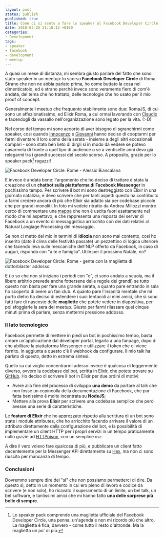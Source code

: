 ```yaml
---
layout: post
status: publish
published: true
title: Come ci si sente a fare lo speaker al Facebook Developer Circle
date: 2018-02-25 21:18:13 +0100
categories:
- Development
tags:
- speaker
- facebook
- development
- meetup
---
```


A quasi un mese di distanza, mi sembra giusto parlare del fatto che sono stato speaker in un meetup: lo scorso **Facebook Developer Circle** di Roma. Strano che non ne abbia parlato prima, ho come buttato la cosa nel dimenticatoio, ed è strano perché invece sono veramente fiero di com'è andata, del tema che ho trattato, delle tecnologie che ho usato per il mio proof of concept.

Generalmente i meetup che frequento stabilmente sono due: RomaJS, di cui sono un affezionatissimo, ed Elixir Roma, a cui ormai lavorando con [Claudio](https://github.com/claudio-dalicandro) e facendogli da vassallo nell'organizzazione sono legato per la vita. (:-D)

Nel corso del tempo mi sono accorto di aver bisogno di sgranchirmi come speaker, così quando [Innocenzo](https://twitter.com/innosans) e [Giovanni](https://twitter.com/joaolaq) hanno deciso di cooptarmi per farmi diventare il loro uomo della serata - insieme a degli altri eccezionali compari - sono stato ben lieto di dirgli si in modo da vedere se potevo cavarmela di fronte a quel tipo di audience o se a ventisette anni devo già relegarmi tra i grandi successi del secolo scorso. A proposito, grazie per lo speaker pack[^1] ragazzi!

![Facebook Developer Circle: Rome - Alessio Biancalana](https://scontent.ffco3-1.fna.fbcdn.net/v/t1.0-9/27459180_10212981994718743_4729740938426117354_n.jpg?oh=e5c89371b87504c69bbdb95f47e5ec97&oe=5B06A53C)

E invece è andata bene: l'argomento che ho deciso di trattare è stata la creazione di un **chatbot sulla piattaforma di Facebook Messenger** in pochissimo tempo. Per scrivere il bot mi sono destreggiato con Elixir in una giornata natalizia, e devo scrivere che per tanti aspetti questo ha contribuito a farmi credere ancora di più che Elixir sia adatto sia per codebase piccole che per grandi monoliti. In foto mi vedete ritratto da Andrea Millozzi mentre cerco di commentare una [mappa](https://elixir-lang.org/getting-started/keywords-and-maps.html) che non è uscita fuori esattamente nel modo che mi aspettavo, e che rappresenta una risposta dei server di Facebook a un evento di messaggistica arricchito con dei dati relativi al Natural Langiage Processing del messaggio.

Se non ci metto del mio in termini di **idiozia** non sono mai contento, così ho inserito (dato il clima delle festività passate) un pezzettino di logica ulteriore che facendo leva sulle meccaniche dell'NLP offerto da Facebook, in caso di auguri, risponda con "a te e famiglia". Utile per il prossimo Natale, no?

![Facebook Developer Circle: Rome - gente con la maglietta di dottorblaster addosso](https://scontent.ffco3-1.fna.fbcdn.net/v/t1.0-9/27459883_10215477712672994_7294638152338622741_n.jpg?oh=9e14a9ed26c0b1a3cc7e611e763f18e6&oe=5B13B7A5)

E (lo so che non si iniziano i periodi con "e", ci sono andato a scuola, ma il libero arbitrio prevede anche fottersene delle regole dei grandi) se tutto questo non basta per fare una grande serata, a quanto pare entrando in sala ho scoperto di avere un fan club. A quanto pare l'insanità mentale che mi porto dietro ha deciso di estendere i suoi tentacoli ai miei amici, che si sono fatti fare di nascosto delle **magliette** che potete vedere in diapositiva, per poi sfoggiarle la sera del meetup. Giusto per farmi rilassare quei cinque minuti prima di parlare, senza mettermi pressione addosso.

### Il lato tecnologico
Facebook permette di mettere in piedi un bot in pochissimo tempo, basta creare un'applicazione dal developer portal, legarla a una fanpage, dopo di che abilitare la piattaforma Messenger e utilizzare il token che ci viene fornito. In aggiunta a questo c'è il webhook da configurare. Il mio talk ha parlato di questo, detto in estrema sintesi.

Quello su cui voglio concentrarmi adesso invece è qualcosa di leggermente diverso, ovvero la codebase del bot, scritta in Elixir, che potete trovare su [GitHub](https://github.com/dottorblaster/atefbot). Ho deciso di scrivere il bot in Elixir per due ordini di motivi:

- Avere alla fine del processo di sviluppo **una demo** da portare al talk che non fosse un copincolla della documentazione di Facebook, che pur fatta benissimo è molto incentrata su **NodeJS**;
- Mettere alla prova **Elixir** per scrivere una codebase semplice che però avesse una serie di caratteristiche.

Le **feature di Elixir** che ho apprezzato rispetto alla scrittura di un bot sono state i module attributes, che ho arricchito facendo arrivare il valore di un attributo direttamente dalla configurazione del bot, e la possibilità di implementare un client HTTP per i propri servizi in un tempo praticamente nullo grazie ad [HTTPoison](https://github.com/edgurgel/httpoison), con un semplice `use`.

A dire il vero volevo fare qualcosa di più, e pubblicare un client fatto decentemente per la Messenger API direttamente su [Hex](https://hex.pm/), ma non ci sono riuscito per mancanza di tempo.

### Conclusioni
Dovremmo sempre dire dei "sì" che non possiamo permetterci di dire. Da questo sì, detto in un momento in cui ero pieno di lavoro e codice da scrivere (e non solo), ho ricavato il superamento di un limite, un bel talk, un bel software, e tantissimi amici che mi hanno fatto **una delle sorprese più belle di sempre**.

[^1]: Lo speaker pack comprende una maglietta ufficiale del Facebook Developer Circle, una penna, un'agenda e non mi ricordo più che altro. La maglietta è fica, davvero - come tutto il resto d'altronde. Ma la maglietta un po' di più.
